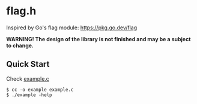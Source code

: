 # flag.h

Inspired by Go's flag module: https://pkg.go.dev/flag

**WARNING! The design of the library is not finished and may be a subject to change.**

## Quick Start

Check [example.c](./example.c)

```console
$ cc -o example example.c
$ ./example -help
```
